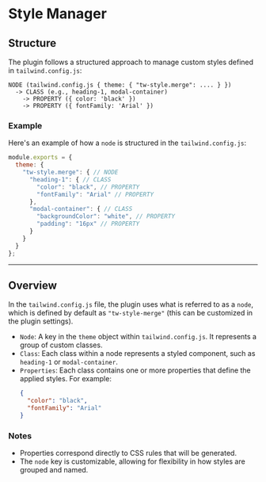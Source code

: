 # Style Manager

## Structure

The plugin follows a structured approach to manage custom styles defined in `tailwind.config.js`:

```
NODE (tailwind.config.js { theme: { "tw-style.merge": .... } })
  -> CLASS (e.g., heading-1, modal-container)
    -> PROPERTY ({ color: 'black' })
    -> PROPERTY ({ fontFamily: 'Arial' })
```

### Example

Here's an example of how a `node` is structured in the `tailwind.config.js`:

```javascript
module.exports = {
  theme: {
    "tw-style.merge": { // NODE
      "heading-1": { // CLASS
        "color": "black", // PROPERTY
        "fontFamily": "Arial" // PROPERTY
      },
      "modal-container": { // CLASS
        "backgroundColor": "white", // PROPERTY
        "padding": "16px" // PROPERTY
      }
    }
  }
};
```

---

## Overview

In the `tailwind.config.js` file, the plugin uses what is referred to as a `node`, which is defined by default as `"tw-style-merge"` (this can be customized in the plugin settings).

- `Node`: A key in the `theme` object within `tailwind.config.js`. It represents a group of custom classes.
- `Class`: Each class within a node represents a styled component, such as `heading-1` or `modal-container`.
- `Properties`: Each class contains one or more properties that define the applied styles. For example:
  ```json
  {
    "color": "black",
    "fontFamily": "Arial"
  }
  ```

### Notes

- Properties correspond directly to CSS rules that will be generated.
- The `node` key is customizable, allowing for flexibility in how styles are grouped and named.

